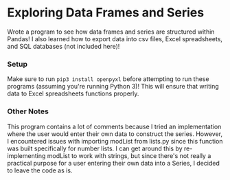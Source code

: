 # Exploring Data Frames and Series
Wrote a program to see how data frames and series are structured within Pandas! I also learned how to export data into csv files, Excel spreadsheets, and SQL databases (not included here)!

### Setup
Make sure to run `pip3 install openpyxl` before attempting to run these programs (assuming you're running Python 3)! This will ensure that writing data to Excel spreadsheets functions properly.

### Other Notes
This program contains a lot of comments because I tried an implementation where the user would enter their own data to construct the series. However, I encountered issues with importing modList from lists.py since this function was built specifically for number lists. I can get around this by re-implementing modList to work with strings, but since there's not really a practical purpose for a user entering their own data into a Series, I decided to leave the code as is.
